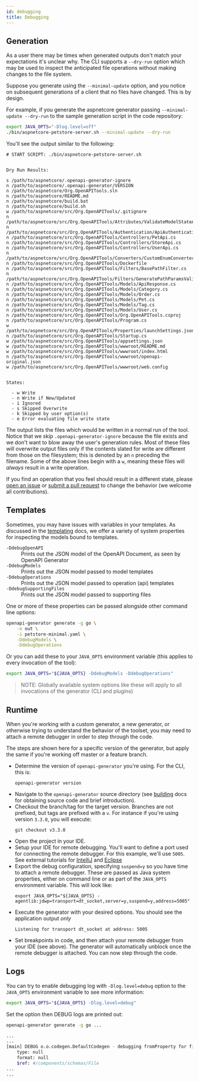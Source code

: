 ```yaml
---
id: debugging
title: Debugging
---
```


## Generation

As a user there may be times when generated outputs don't match your expectations it's unclear why. The CLI supports a `--dry-run` option which may be used to inspect the anticipated file operations without making changes to the file system.

Suppose you generate using the `--minimal-update` option, and you notice on subsequent generations of a client that no files have changed. This is by design.

For example, if you generate the aspnetcore generator passing `--minimal-update --dry-run` to the sample generation script in the code repository:

```bash
export JAVA_OPTS="-Dlog.level=off"
./bin/aspnetcore-petstore-server.sh --minimal-update --dry-run
```

You'll see the output similar to the following:

```
# START SCRIPT: ./bin/aspnetcore-petstore-server.sh


Dry Run Results:

s /path/to/aspnetcore/.openapi-generator-ignore
n /path/to/aspnetcore/.openapi-generator/VERSION
n /path/to/aspnetcore/Org.OpenAPITools.sln
n /path/to/aspnetcore/README.md
n /path/to/aspnetcore/build.bat
n /path/to/aspnetcore/build.sh
w /path/to/aspnetcore/src/Org.OpenAPITools/.gitignore
n /path/to/aspnetcore/src/Org.OpenAPITools/Attributes/ValidateModelStateAttribute.cs
n /path/to/aspnetcore/src/Org.OpenAPITools/Authentication/ApiAuthentication.cs
n /path/to/aspnetcore/src/Org.OpenAPITools/Controllers/PetApi.cs
n /path/to/aspnetcore/src/Org.OpenAPITools/Controllers/StoreApi.cs
n /path/to/aspnetcore/src/Org.OpenAPITools/Controllers/UserApi.cs
n /path/to/aspnetcore/src/Org.OpenAPITools/Converters/CustomEnumConverter.cs
n /path/to/aspnetcore/src/Org.OpenAPITools/Dockerfile
n /path/to/aspnetcore/src/Org.OpenAPITools/Filters/BasePathFilter.cs
n /path/to/aspnetcore/src/Org.OpenAPITools/Filters/GeneratePathParamsValidationFilter.cs
n /path/to/aspnetcore/src/Org.OpenAPITools/Models/ApiResponse.cs
n /path/to/aspnetcore/src/Org.OpenAPITools/Models/Category.cs
n /path/to/aspnetcore/src/Org.OpenAPITools/Models/Order.cs
n /path/to/aspnetcore/src/Org.OpenAPITools/Models/Pet.cs
n /path/to/aspnetcore/src/Org.OpenAPITools/Models/Tag.cs
n /path/to/aspnetcore/src/Org.OpenAPITools/Models/User.cs
n /path/to/aspnetcore/src/Org.OpenAPITools/Org.OpenAPITools.csproj
n /path/to/aspnetcore/src/Org.OpenAPITools/Program.cs
w /path/to/aspnetcore/src/Org.OpenAPITools/Properties/launchSettings.json
n /path/to/aspnetcore/src/Org.OpenAPITools/Startup.cs
w /path/to/aspnetcore/src/Org.OpenAPITools/appsettings.json
w /path/to/aspnetcore/src/Org.OpenAPITools/wwwroot/README.md
w /path/to/aspnetcore/src/Org.OpenAPITools/wwwroot/index.html
n /path/to/aspnetcore/src/Org.OpenAPITools/wwwroot/openapi-original.json
w /path/to/aspnetcore/src/Org.OpenAPITools/wwwroot/web.config


States:

  - w Write
  - n Write if New/Updated
  - i Ignored
  - s Skipped Overwrite
  - k Skipped by user option(s)
  - e Error evaluating file write state

```

The output lists the files which would be written in a normal run of the tool. Notice that we skip `.openapi-generator-ignore` because the file exists and we don't want to blow away the user's generation rules. Most of these files will overwrite output files only if the contents slated for write are different from those on the filesystem; this is denoted by an `n` preceding the filename. Some of the above lines begin with a `w`, meaning these files will _always_ result in a write operation.

If you find an operation that you feel should result in a different state, please [open an issue](https://github.com/OpenAPITools/openapi-generator/issues/new/choose) or [submit a pull request](https://github.com/OpenAPITools/openapi-generator/compare) to change the behavior (we welcome all contributions).


## Templates

Sometimes, you may have issues with variables in your templates. As discussed in the [templating](./templating.md) docs, we offer a variety of system properties for inspecting the models bound to templates.

<dl>
<dt><code>-DdebugOpenAPI</code></dt>
<dd>Prints out the JSON model of the OpenAPI Document, as seen by OpenAPI Generator</dd>
<dt><code>-DdebugModels</code></dt>
<dd>Prints out the JSON model passed to model templates</dd>
<dt><code>-DdebugOperations</code></dt>
<dd>Prints out the JSON model passed to operation (api) templates</dd>
<dt><code>-DdebugSupportingFiles</code></dt>
<dd>Prints out the JSON model passed to supporting files</dd>
</dl>

One or more of these properties can be passed alongside other command line options:

```bash
openapi-generator generate -g go \
    -o out \
    -i petstore-minimal.yaml \
    -DdebugModels \
    -DdebugOperations
```

Or you can add these to your `JAVA_OPTS` environment variable (this applies to every invocation of the tool):

```bash
export JAVA_OPTS="${JAVA_OPTS} -DdebugModels -DdebugOperations"
```

> NOTE: Globally available system options like these will apply to all invocations of the generator (CLI and plugins)

## Runtime

When you're working with a custom generator, a new generator, or otherwise trying to understand the behavior of the toolset, you may need to attach a remote debugger in order to step through the code.

The steps are shown here for a specific version of the generator, but apply the same if you're working off master or a feature branch.

* Determine the version of `openapi-generator` you're using. For the CLI, this is:  
  ```
  openapi-generator version
  ```
* Navigate to the `openapi-generator` source directory (see [building](./building.md) docs for obtaining source code and brief introduction).
* Checkout the branch/tag for the target version. Branches are not prefixed, but tags are prefixed with a `v`. For instance if you're using version `3.3.0`, you will execute:
  ```
  git checkout v3.3.0
  ```
* Open the project in your IDE.
* Setup your IDE for remote debugging. You'll want to define a port used for connecting the remote debugger. For this example, we'll use `5005`. See external tutorials for [IntelliJ](https://www.jetbrains.com/help/idea/run-debug-configuration-remote-debug.html) and [Eclipse](https://www.ibm.com/developerworks/library/os-eclipse-javadebug/index.html)
* Export the debug configuration, specifying `suspend=y` so you have time to attach a remote debugger. These are passed as Java system properties, either on command line or as part of the `JAVA_OPTS` environment variable. This will look like:
  ```
  export JAVA_OPTS="${JAVA_OPTS} -agentlib:jdwp=transport=dt_socket,server=y,suspend=y,address=5005"
  ```
* Execute the generator with your desired options. You should see the application output _only_
  ```
  Listening for transport dt_socket at address: 5005
  ```
* Set breakpoints in code, and then attach your remote debugger from your IDE (see above). The generator will automatically unblock once the remote debugger is attached. You can now step through the code.

## Logs

You can try to enable debugging log with `-Dlog.level=debug` option to the `JAVA_OPTS` environment variable to see more information:

```bash
export JAVA_OPTS="${JAVA_OPTS} -Dlog.level=debug"
```

Set the option then DEBUG logs are printed out:

```bash
openapi-generator generate -g go ...

...
...
[main] DEBUG o.o.codegen.DefaultCodegen - debugging fromProperty for files : class Schema {
    type: null
    format: null
    $ref: #/components/schemas/File
...
...
```
